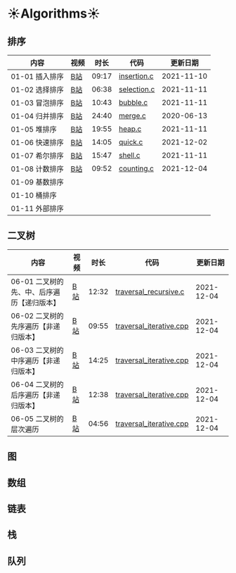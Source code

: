 # :sunny:Algorithms:sunny:

## 排序

|内容|视频|时长|代码|更新日期|
|---|---|---|---|---|
|01-01 插入排序|[B站](https://www.bilibili.com/video/BV1TD4y1Q751/)|09:17|[insertion.c](https://github.com/imxtx/algorithms/blob/main/01-sorting/01-insertion/insertion.c)|2021-11-10|
|01-02 选择排序|[B站](https://www.bilibili.com/video/BV1VK4y1475t/)|06:38|[selection.c](https://github.com/imxtx/algorithms/blob/main/01-sorting/02-selection/selection.c)|2021-11-11|
|01-03 冒泡排序|[B站](https://www.bilibili.com/video/BV1Hg4y1q7tz/)|10:43|[bubble.c](https://github.com/imxtx/algorithms/blob/main/01-sorting/03-bubble/bubble.c)|2021-11-11|
|01-04 归并排序|[B站](https://www.bilibili.com/video/BV1Pt4y197VZ/)|24:40|[merge.c](https://github.com/imxtx/algorithms/blob/main/01-sorting/04-merge/merge.c)|2020-06-13|
|01-05 堆排序|[B站](https://www.bilibili.com/video/BV1fp4y1D7cj/)|19:55|[heap.c](https://github.com/imxtx/algorithms/blob/main/01-sorting/05-heap/heap.c)|2021-11-11|
|01-06 快速排序|[B站](https://www.bilibili.com/video/BV1WF41187Bp/)|14:05|[quick.c](https://github.com/imxtx/algorithms/blob/main/01-sorting/06-quick/quick.c)|2021-12-02|
|01-07 希尔排序|[B站](https://www.bilibili.com/video/BV1BK4y1478X/)|15:47|[shell.c](https://github.com/imxtx/algorithms/blob/main/01-sorting/07-shell/shell.c)|2021-11-11|
|01-08 计数排序|[B站](https://www.bilibili.com/video/BV1KU4y1M7VY)|09:52|[counting.c](https://github.com/imxtx/algorithms/blob/main/01-sorting/08-counting/counting.c)|2021-12-04|
|01-09 基数排序|||||
|01-10 桶排序|||||
|01-11 外部排序|||||

## 二叉树

|内容|视频|时长|代码|更新日期|
|---|---|---|---|---|
|06-01 二叉树的先、中、后序遍历【递归版本】|[B站](https://www.bilibili.com/video/BV1CQ4y1e7av)|12:32|[traversal_recursive.c](https://github.com/imxtx/algorithms/blob/main/06-binary_tree/01-traversal/traversal_recursive.c)|2021-12-04|
|06-02 二叉树的先序遍历【非递归版本】|[B站](https://www.bilibili.com/video/BV1QM4y1w7YS)|09:55|[traversal_iterative.cpp](https://github.com/imxtx/algorithms/blob/main/06-binary_tree/01-traversal/traversal_iterative.cpp)|2021-12-04|
|06-03 二叉树的中序遍历【非递归版本】|[B站](https://www.bilibili.com/video/BV1hi4y1Z7Ku)|14:25|[traversal_iterative.cpp](https://github.com/imxtx/algorithms/blob/main/06-binary_tree/01-traversal/traversal_iterative.cpp)|2021-12-04|
|06-04 二叉树的后序遍历【非递归版本】|[B站](https://www.bilibili.com/video/BV18i4y1Z7am)|12:38|[traversal_iterative.cpp](https://github.com/imxtx/algorithms/blob/main/06-binary_tree/01-traversal/traversal_iterative.cpp)|2021-12-04|
|06-05 二叉树的层次遍历|[B站](https://www.bilibili.com/video/BV1sR4y1s7kB)|04:56|[traversal_iterative.cpp](https://github.com/imxtx/algorithms/blob/main/06-binary_tree/01-traversal/traversal_iterative.cpp)|2021-12-04|


## 图

## 数组

## 链表

## 栈

## 队列
